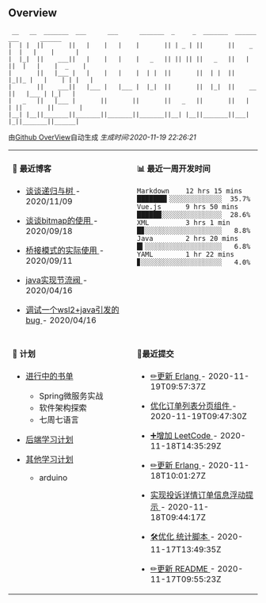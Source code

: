 
## Overview

```
 __   __  _______  ___      ___      _______  _     _  _______  ______    ___      ______  
|  | |  ||       ||   |    |   |    |       || | _ | ||       ||    _ |  |   |    |      | 
|  |_|  ||    ___||   |    |   |    |   _   || || || ||   _   ||   | ||  |   |    |  _    |
|       ||   |___ |   |    |   |    |  | |  ||       ||  | |  ||   |_||_ |   |    | | |   |
|       ||    ___||   |___ |   |___ |  |_|  ||       ||  |_|  ||    __  ||   |___ | |_|   |
|   _   ||   |___ |       ||       ||       ||   _   ||       ||   |  | ||       ||       |
|__| |__||_______||_______||_______||_______||__| |__||_______||___|  |_||_______||______|                        
```

由[Github OverView](https://github.com/0xcaffebabe/0xcaffebabe)自动生成 _生成时间:2020-11-19 22:26:21_

<table>

<tr>
<td valign="top" width="50%">

#### 📖 最近博客


* <a href="https://ismy.wang/%E7%AE%97%E6%B3%95/2020/11/09/%E8%B0%88%E8%B0%88%E9%80%92%E5%BD%92%E4%B8%8E%E6%A0%91.html" target="_blank"> 谈谈递归与树 </a> - 2020/11/09 

    
* <a href="https://ismy.wang/%E7%AE%97%E6%B3%95/2020/09/18/%E8%B0%88%E8%B0%88bitmap%E7%9A%84%E4%BD%BF%E7%94%A8.html" target="_blank"> 谈谈bitmap的使用 </a> - 2020/09/18 

    
* <a href="https://ismy.wang/%E8%AE%BE%E8%AE%A1%E6%A8%A1%E5%BC%8F/2020/09/11/%E6%A1%A5%E6%8E%A5%E6%A8%A1%E5%BC%8F%E7%9A%84%E5%AE%9E%E9%99%85%E4%BD%BF%E7%94%A8.html" target="_blank"> 桥接模式的实际使用 </a> - 2020/09/11 

    
* <a href="https://ismy.wang/java/2020/04/16/JAVA%E5%AE%9E%E7%8E%B0%E8%8A%82%E6%B5%81%E9%98%80.html" target="_blank"> java实现节流阀 </a> - 2020/04/16 

    
* <a href="https://ismy.wang/%E6%97%A5%E5%B8%B8/2020/04/16/%E8%B0%83%E8%AF%95%E4%B8%80%E4%B8%AAwsl2+java%E5%BC%95%E5%8F%91%E7%9A%84bug.html" target="_blank"> 调试一个wsl2+java引发的bug </a> - 2020/04/16 

        

</td>

<td valign="top" width="50%">

#### 📊 最近一周开发时间

```
Markdown    12 hrs 15 mins ███████▍░░░░░░░░░░░░░  35.7%
Vue.js      9 hrs 50 mins  ██████░░░░░░░░░░░░░░░  28.6%
XML         3 hrs 1 min    █▊░░░░░░░░░░░░░░░░░░░   8.8%
Java        2 hrs 20 mins  █▍░░░░░░░░░░░░░░░░░░░   6.8%
YAML        1 hr 22 mins   ▊░░░░░░░░░░░░░░░░░░░░   4.0%
```

</td>

</tr>

<tr>

<td valign="top" width="50%">

#### 📝 计划

- [进行中的书单](https://github.com/users/0xcaffebabe/projects/4)
  - Spring微服务实战
  - 软件架构探索
  - 七周七语言


- [后端学习计划](https://github.com/users/0xcaffebabe/projects/1)


- [其他学习计划](https://github.com/users/0xcaffebabe/projects/3)
  - arduino


<td>

#### 🌴最近提交


* <a href="https://github.com/0xcaffebabe/note" target="_blank"> ✏更新 Erlang </a> - 2020-11-19T09:57:37Z 

    
* <a href="https://github.com/0xcaffebabe/blb" target="_blank"> 优化订单列表分页组件 </a> - 2020-11-19T09:47:30Z 

    
* <a href="https://github.com/0xcaffebabe/note" target="_blank"> ➕增加 LeetCode </a> - 2020-11-18T14:35:29Z 

    
* <a href="https://github.com/0xcaffebabe/note" target="_blank"> ✏更新 Erlang </a> - 2020-11-18T10:01:27Z 

    
* <a href="https://github.com/0xcaffebabe/blb" target="_blank"> 实现投诉详情订单信息浮动提示 </a> - 2020-11-18T09:44:17Z 

    
* <a href="https://github.com/0xcaffebabe/note" target="_blank"> 🛠优化 统计脚本 </a> - 2020-11-17T13:49:35Z 

    
* <a href="https://github.com/0xcaffebabe/note" target="_blank"> ✏更新 README </a> - 2020-11-17T09:55:23Z 

    

</td>

</tr>

</table>
